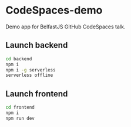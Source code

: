 # CodeSpaces-demo
Demo app for BelfastJS GitHub CodeSpaces talk. 

## Launch backend
```bash
cd backend
npm i
npm i -g serverless
serverless offline
```

## Launch frontend
```bash
cd frontend
npm i
npm run dev 
```